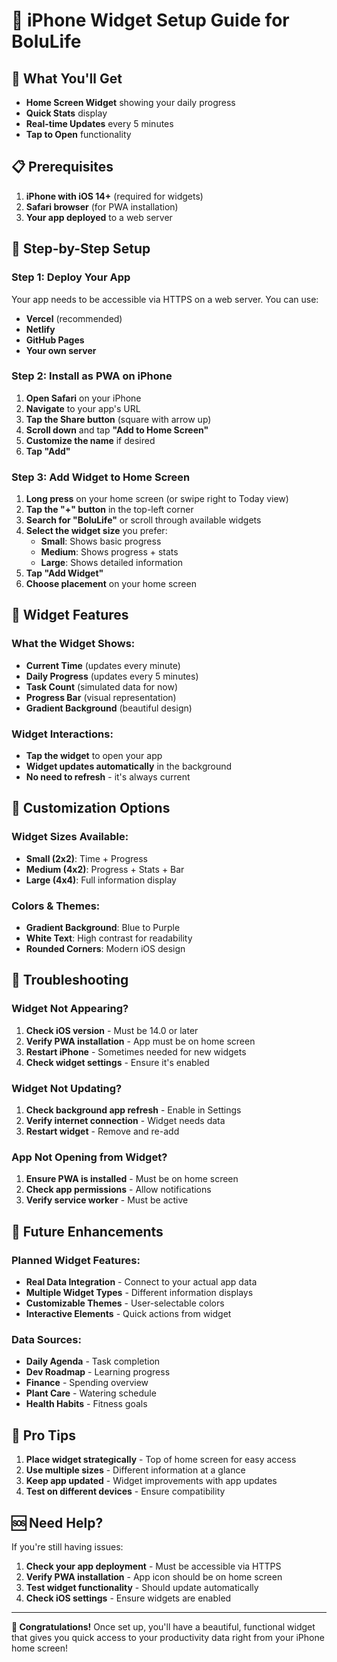 # 📱 iPhone Widget Setup Guide for BoluLife

## 🎯 **What You'll Get**
- **Home Screen Widget** showing your daily progress
- **Quick Stats** display
- **Real-time Updates** every 5 minutes
- **Tap to Open** functionality

## 📋 **Prerequisites**
1. **iPhone with iOS 14+** (required for widgets)
2. **Safari browser** (for PWA installation)
3. **Your app deployed** to a web server

## 🚀 **Step-by-Step Setup**

### **Step 1: Deploy Your App**
Your app needs to be accessible via HTTPS on a web server. You can use:
- **Vercel** (recommended)
- **Netlify**
- **GitHub Pages**
- **Your own server**

### **Step 2: Install as PWA on iPhone**
1. **Open Safari** on your iPhone
2. **Navigate** to your app's URL
3. **Tap the Share button** (square with arrow up)
4. **Scroll down** and tap **"Add to Home Screen"**
5. **Customize the name** if desired
6. **Tap "Add"**

### **Step 3: Add Widget to Home Screen**
1. **Long press** on your home screen (or swipe right to Today view)
2. **Tap the "+" button** in the top-left corner
3. **Search for "BoluLife"** or scroll through available widgets
4. **Select the widget size** you prefer:
   - **Small**: Shows basic progress
   - **Medium**: Shows progress + stats
   - **Large**: Shows detailed information
5. **Tap "Add Widget"**
6. **Choose placement** on your home screen

## 🔧 **Widget Features**

### **What the Widget Shows:**
- **Current Time** (updates every minute)
- **Daily Progress** (updates every 5 minutes)
- **Task Count** (simulated data for now)
- **Progress Bar** (visual representation)
- **Gradient Background** (beautiful design)

### **Widget Interactions:**
- **Tap the widget** to open your app
- **Widget updates automatically** in the background
- **No need to refresh** - it's always current

## 🎨 **Customization Options**

### **Widget Sizes Available:**
- **Small (2x2)**: Time + Progress
- **Medium (4x2)**: Progress + Stats + Bar
- **Large (4x4)**: Full information display

### **Colors & Themes:**
- **Gradient Background**: Blue to Purple
- **White Text**: High contrast for readability
- **Rounded Corners**: Modern iOS design

## 🚨 **Troubleshooting**

### **Widget Not Appearing?**
1. **Check iOS version** - Must be 14.0 or later
2. **Verify PWA installation** - App must be on home screen
3. **Restart iPhone** - Sometimes needed for new widgets
4. **Check widget settings** - Ensure it's enabled

### **Widget Not Updating?**
1. **Check background app refresh** - Enable in Settings
2. **Verify internet connection** - Widget needs data
3. **Restart widget** - Remove and re-add

### **App Not Opening from Widget?**
1. **Ensure PWA is installed** - Must be on home screen
2. **Check app permissions** - Allow notifications
3. **Verify service worker** - Must be active

## 🔮 **Future Enhancements**

### **Planned Widget Features:**
- **Real Data Integration** - Connect to your actual app data
- **Multiple Widget Types** - Different information displays
- **Customizable Themes** - User-selectable colors
- **Interactive Elements** - Quick actions from widget

### **Data Sources:**
- **Daily Agenda** - Task completion
- **Dev Roadmap** - Learning progress
- **Finance** - Spending overview
- **Plant Care** - Watering schedule
- **Health Habits** - Fitness goals

## 📱 **Pro Tips**

1. **Place widget strategically** - Top of home screen for easy access
2. **Use multiple sizes** - Different information at a glance
3. **Keep app updated** - Widget improvements with app updates
4. **Test on different devices** - Ensure compatibility

## 🆘 **Need Help?**

If you're still having issues:
1. **Check your app deployment** - Must be accessible via HTTPS
2. **Verify PWA installation** - App icon should be on home screen
3. **Test widget functionality** - Should update automatically
4. **Check iOS settings** - Ensure widgets are enabled

---

**🎉 Congratulations!** Once set up, you'll have a beautiful, functional widget that gives you quick access to your productivity data right from your iPhone home screen!
